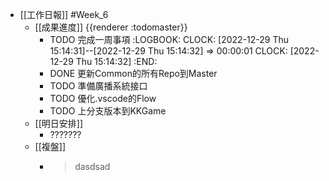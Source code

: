 - [[工作日報]] #Week_6
	- [[成果進度]] {{renderer :todomaster}}
		- TODO 完成一周事項
		  :LOGBOOK:
		  CLOCK: [2022-12-29 Thu 15:14:31]--[2022-12-29 Thu 15:14:32] =>  00:00:01
		  CLOCK: [2022-12-29 Thu 15:14:32]
		  :END:
		- DONE 更新Common的所有Repo到Master
		- TODO 準備廣播系統接口
		- TODO 優化.vscode的Flow
		- TODO 上分支版本到KKGame
	- [[明日安排]]
		- ???????
	- [[複盤]]
		- > dasdsad